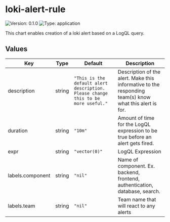 # loki-alert-rule

![Version: 0.1.0](https://img.shields.io/badge/Version-0.1.0-informational?style=flat-square) ![Type: application](https://img.shields.io/badge/Type-application-informational?style=flat-square)

This chart enables creation of a loki alert based on a LogQL query.

## Values

| Key | Type | Default | Description |
|-----|------|---------|-------------|
| description | string | `"This is the default alert description. Please change this to be more useful."` | Description of the alert. Make this informative to the responding team(s) know what this alert is for. |
| duration | string | `"10m"` | Amount of time for the LogQL expression to be true before an alert gets fired. |
| expr | string | `"vector(0)"` | LogQL Expression |
| labels.component | string | `"nil"` | Name of component. Ex. backend, frontend, authentication, database, search. |
| labels.team | string | `"nil"` | Team name that will react to any alerts |
